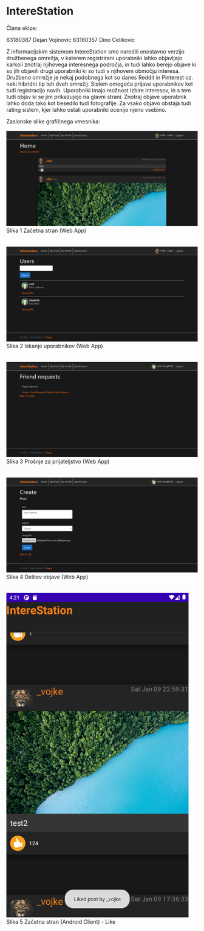 # IntereStation

Člana ekipe:

63180387 Dejan Vojinovic
63180357 Dino Celikovic

Z informacijskim sistemom IntereStation smo naredili enostavno verzijo družbenega omrežja, v katerem registrirani uporabniki lahko objavljajo karkoli znotraj njihovega interesnega področja, in tudi lahko berejo objave ki so jih objavili drugi uporabniki ki so tudi v njihovem območju interesa. Družbeno omrežje je nekaj podobnega kot so danes Reddit in Pinterest oz. neki hibridni tip teh dveh omrežij. Sistem omogoča prijave uporabnikov kot tudi registracijo novih. Uporabniki imajo možnost izbire interesov, in s tem tudi objav ki se jim prikazujejo na glavni strani. Znotraj objave uporabnik lahko doda tako kot besedilo tudi fotografije. Za vsako objavo obstaja tudi rating sistem, kjer lahko ostali uporabniki ocenijo njeno vsebino.

Zaslonske slike grafičnega vmesnika:
<br><br>
![](images/WebApp1.png) <br>
Slika 1 Začetna stran (Web App)
<br><br><br>
![](images/WebApp2.png) <br>
Slika 2 Iskanje uporabnikov (Web App)
<br><br><br>
![](images/WebApp3.png) <br>
Slika 3 Prošnje za prijateljstvo (Web App)
<br><br><br>
![](images/WebApp4.png) <br>
Slika 4 Delitev objave (Web App)
<br><br><br>
![](images/AndroidClient5.png) <br>
Slika 5 Začetna stran (Android Client) - Like
